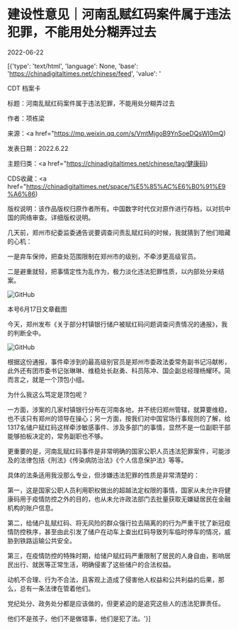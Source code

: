 # 建设性意见｜河南乱赋红码案件属于违法犯罪，不能用处分糊弄过去

2022-06-22

[{'type': 'text/html', 'language': None, 'base': 'https://chinadigitaltimes.net/chinese/feed', 'value': '













CDT 档案卡

标题：河南乱赋红码案件属于违法犯罪，不能用处分糊弄过去

作者：项栋梁

来源：<a href="https://mp.weixin.qq.com/s/VmtMjgoB9YnSoeDQsWI0mQ)

发表日期：2022.6.22

主题归类：<a href="https://chinadigitaltimes.net/chinese/tag/健康码)

CDS收藏：<a href="https://chinadigitaltimes.net/space/%E5%85%AC%E6%B0%91%E9%A6%86)

版权说明：该作品版权归原作者所有。中国数字时代仅对原作进行存档，以对抗中国的网络审查。详细版权说明。





几天前，郑州市纪委监委通告说要调查问责乱赋红码的时候，我就猜到了他们暗藏的心机：

一是弃车保帅，把查处范围限制在郑州市的级别，不牵涉更高级官员。

二是避重就轻，把事情定性为乱作为，极力淡化违法犯罪性质，以内部处分来结案。

![GitHub](https://keep.cdt.media/assets/images/f/0/f0ef8b6b/e9fadc3a.jpeg)

本号6月17日文章截图

今天，郑州发布《关于部分村镇银行储户被赋红码问题调查问责情况的通报》，我的判断全中。

![GitHub](https://keep.cdt.media/assets/images/f/0/f0ef8b6b/2226d36b.jpeg)

根据这份通报，事件牵涉到的最高级别官员是郑州市委政法委常务副书记冯献彬，此外还有团市委书记张琳琳、维稳处长赵勇、科员陈冲、国企副总经理杨耀环。简而言之，就是一个顶包小组。

为什么我这么笃定是顶包呢？

一方面，涉案的几家村镇银行分布在河南各地，并不统归郑州管辖，就算要维稳，也不该只有郑州的领导在操心；另一方面，按我们对中国官场行事规则的了解，给1317名储户赋红码这样牵涉敏感事件、涉及多部门的事情，显然不是一位副职干部能够拍板决定的，常务副职也不够。

更重要的是，河南乱赋红码事件是非常明确的国家公职人员违法犯罪案件，可能涉及的法律包括《刑法》《传染病防治法》《个人信息保护法》等等。

具体的法条适用我没那么专业，但涉嫌违法犯罪的性质是非常清楚的：

第一，这是国家公职人员利用职权做出的超越法定权限的事情，国家从未允许将健康码用于疫情防控之外的目的，也从未允许政法部门去批量获取无嫌疑居民在金融机构的账户信息。

第二，给储户乱赋红码、将无风险的群众强行拉去隔离的的行为严重干扰了新冠疫情防控秩序，甚至由此引发了储户在动车上查出红码导致列车临时停车的情况，威胁到铁路运输公共安全。

第三，在疫情防控的特殊时期，给储户赋红码严重限制了居民的人身自由，影响居民出行、就医等正常生活，明确侵害了这些储户的合法权益。

动机不合理、行为不合法，且客观上造成了侵害他人权益和公共利益的后果，那么，总有一条法律在管着他们。

党纪处分、政务处分都是应该做的，但更紧迫的是追究这些人的违法犯罪责任。

他们不是孩子，他们不是做错事，他们是犯了法。'}]